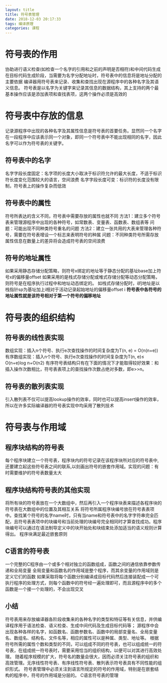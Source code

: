 ```yaml
---
layout: title
title: 符号表管理
date: 2018-12-03 20:17:33
tags: 编译原理
categories: 课程
---
```

# 符号表的作用
协助进行语义检查(如检查一个名字的引用和之前的声明是否相符)和中间代码生成 
在目标代码生成阶段，当需要为名字分配地址时，符号表中的信息将是地址分配的主要依据 
编译器用符号表来记录、收集和查找出现在源程序中的各种名字及其语义信息。
符号表是以名字为关键字来记录其信息的数据结构，其上支持的两个最基本操作应该是添加表项和查找表项，这两个操作必须是高效的 
 <!--more--> 
# 符号表中存放的信息
记录源程序中出现的各种名字及其属性信息是符号表的首要任务。显然同一个名字在一段程序中应该表示同一个对象，即同一个符号表中不能出现相同的名字，因此名字可以作为符号表的关键字。
## 符号表中的名字
名字字段长度固定：名字项的长度大小取决于标识符允许的最大长度，不适于标识符长度变化范围较大的语言，空间浪费 
名字字段长度可变：标识符的长度没有限制，符号表上的操作复杂而低效 
## 符号表中的属性
符号所表达的含义不同，符号表中需要存放的属性也就不同 
方法1：建立多个符号表来管理源程序中出现的各种符号，如常数表、变量表、函数表、数组表等 
问题：可能出现不同种类符号重名的问题 
方法2：建立一张共用的大表来管理各种符号，需要在符号表增设一个标志来表明符号的种属
问题：不同种类符号所需存放属性信息在数量上的差异将会造成符号表的空间浪费  
## 符号的地址属性
如果采用静态存储分配策略，则符号x绑定的地址等于静态分配的基址base加上符号x的偏移量offset 
如果采用的是栈式存储分配或堆式存储分配等动态分配策略，则符号是在程序执行过程中和地址动态绑定的。 
如栈式存储分配时，i的地址是以栈指针sp为基址加上i相对于活动记录起始地址的偏移量offset i 
**符号表中各符号的地址属性就是该符号相对于第一个符号的偏移地址**
# 符号表的组织结构
## 符号表的线性表实现
数组实现：插入n个符号、执行e次查找操作的时间复杂度为T(n, e) = O(n(n+e))  
有序数组实现：插入n个符号、执行e次查找操作的时间复杂度为T(n, e)≤ O(n+e)log n+O(n2) 
有序符号表结构只有在下面的情况下才能取得较好效果：和插入操作次数相比，符号表表项上的查找操作次数占绝对多数，即e>>n。
## 符号表的散列表实现
引入散列表不仅可以提高lookup操作的效率，同时也可以提高insert操作的效率，所以在许多实际编译器的符号表实现中均采用了散列技术
# 符号表与作用域
## 程序块结构的符号表
每个程序块建立一个符号表，程序块内的符号记录在该程序块所对应的符号表中,还要建立起这些符号表之间的联系,以刻画出符号的嵌套作用域。实现的问题：有时需要维护的符号表数量太大
## 程序块结构符号表的其他实现
将所有块的符号表放在一个大数组中，然后再引入一个程序块表来描述各程序块的符号表在大数组中的位置及其相互关系 
将符号所属程序块编号放在符号表表项中。查找某个符号的名字name时，只有当name和符号表中的名字字符串完全匹配，且符号表表项中的块编号和当前处理的块编号完全相同时才算查找成功。程序块编号可以通过在语法制导定义中的块开始处和块结束处添加适当的语义规则计算得出。
程序块满足最近嵌套原则
## C语言的符号表
一个完整的C程序由一个或多个相对独立的函数组成，函数之间的通信依靠参数传递和全局变量
全局变量和函数名的作用域是整个程序，而其余变量的作用域则是定义它们的函数
如果采取将每个函数分别编译成目标代码然后连接装配成一个可执行程序的处理方式，则每个函数中的符号经一遍处理即可，而且源程序中的多个函数是一个接一个处理的，不会出现交叉
## 小结
符号表用来存放编译器各阶段收集来的各种名字的类型和特征等有关信息，并供编译程序用于语法检查、语义检查、生成中间代码及生成目标代码等；
源程序中会出现各种各样的名字，如函数名、函数参数名、函数中的局部变量名、全局变量名、数组名、结构名、文件名等，相应的属性可以是种属、类型、地址等。
根据符号所需的属性个数和类型的不同，可以组成不同的符号表，也可以组成统一的符号表，在组成统一符号表时，需要采用恰当的组织结构，以便可以对其进行高效处理。
随着程序规模的扩大，符号名的数量会很大，因而必须关注符号表的组织和高效管理。无序线性符号表、有序线性符号表、散列表示符号表具有不同性能的组织形式。
符号表管理中必须关注到语言所规定的符号的作用域，特别是在嵌套结构的程序中，符号的作用域是分层的。
C语言符号表的管理
